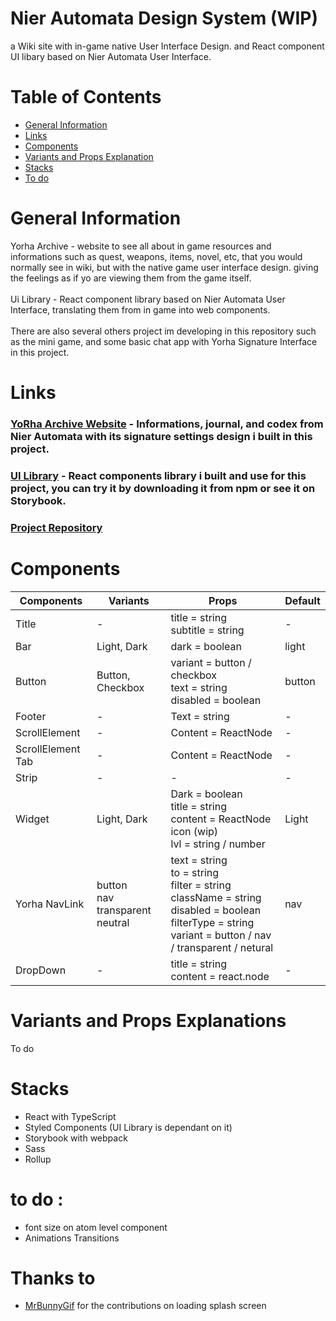 # Nier Automata Design System (WIP)

a Wiki site with in-game native User Interface Design. and React component UI libary based on Nier Automata User Interface.

# Table of Contents
- [General Information](#general-information)
- [Links](#links)
- [Components](#components)
- [Variants and Props Explanation](#variants-and-props-explanations)
- [Stacks](#stacks)
- [To do](#to-do)

# General Information
Yorha Archive - website to see all about in game resources and informations such as quest, weapons, items, novel, etc, that you would normally see in wiki, but with the native game user interface design. 
giving the feelings as if yo are viewing them from the game itself.
<br><br>
Ui Library - React component library based on Nier Automata User Interface, translating them from in game into web components.
<br> <br> There are also several others project im developing in this repository such as the mini game, and some basic chat app with Yorha Signature Interface in this project.

# Links
### [YoRha Archive Website](https://yorha-archive.netlify.app/) - Informations, journal, and codex from Nier Automata with its signature settings design i built in this project.

### [UI Library](https://nier-ui-storybook.netlify.app/) - React components library i built and use for this project, you can try it by downloading it from npm or see it on Storybook.
### [Project Repository](https://github.com/Kndgy/NieR-Automata-Design-System)

# Components
Components | Variants | Props | Default
--- | --- | --- | --- |
Title | - | title = string <br> subtitle = string | -
Bar | Light, Dark | dark = boolean | light |
Button | Button, Checkbox | variant = button / checkbox<br>text = string <br>disabled = boolean | button |
Footer | - | Text = string | - |
ScrollElement | - | Content = ReactNode | - |
ScrollElement Tab | - | Content = ReactNode | - |
Strip | - | - | - |
Widget | Light, Dark | Dark = boolean <br> title = string <br> content = ReactNode <br> icon (wip) <br> lvl = string / number | Light |
Yorha NavLink | button <br> nav <br> transparent <br> neutral | text = string <br> to = string <br> filter = string <br>className = string <br> disabled = boolean <br> filterType = string <br> variant = button / nav / transparent / netural| nav |
DropDown | - | title = string <br> content = react.node | - 

# Variants and Props Explanations
To do

# Stacks
- React with TypeScript 
- Styled Components (UI Library is dependant on it)
- Storybook with webpack
- Sass
- Rollup

# to do : 
- font size on atom level component
- Animations Transitions

# Thanks to
- [MrBunnyGif](https://github.com/MrBunnyGif) for the contributions on loading splash screen

